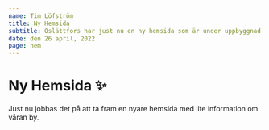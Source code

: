 ```yaml
---
name: Tim Löfström
title: Ny Hemsida
subtitle: Oslättfors har just nu en ny hemsida som är under uppbyggnad
date: den 26 april, 2022
page: hem
---
```


# Ny Hemsida ✨

Just nu jobbas det på att ta fram en nyare hemsida med lite information om våran by.